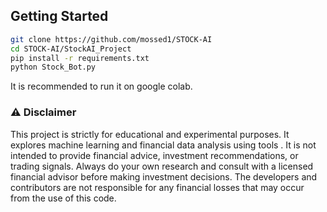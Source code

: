 ## Getting Started
```bash
git clone https://github.com/mossed1/STOCK-AI
cd STOCK-AI/StockAI_Project
pip install -r requirements.txt
python Stock_Bot.py
```
It is recommended to run it on google colab. 

### ⚠️ Disclaimer

This project is strictly for educational and experimental purposes.
It explores machine learning and financial data analysis using tools .
It is not intended to provide financial advice, investment recommendations, or trading signals.
Always do your own research and consult with a licensed financial advisor before making investment decisions.
The developers and contributors are not responsible for any financial losses that may occur from the use of this code.
